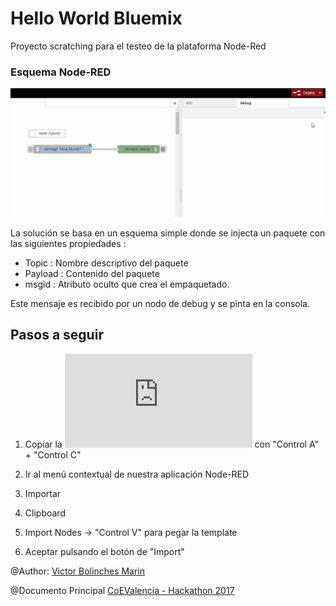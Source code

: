 # Hello World Bluemix
Proyecto scratching para el testeo de la plataforma Node-Red

### Esquema Node-RED

![](https://github.com/vicboma1/HelloWorldBluemix/blob/master/assets/_helloWorld.gif)

La solución se basa en un esquema simple donde se injecta un paquete con las siguientes propiedades :

* Topic : Nombre descriptivo del paquete
* Payload : Contenido del paquete
* msgid : Atributo oculto que crea el empaquetado.

Este mensaje es recibido por un nodo de debug y se pinta en la consola.


## Pasos a seguir
1.   Copiar la ![Plantilla txt](https://raw.githubusercontent.com/vicboma1/HelloWorldBluemix/master/assets/_helloWorld.txt) con "Control A" + "Control C"

2.   Ir al menú contextual de nuestra aplicación Node-RED

3.   Importar

4.   Clipboard

5.   Import Nodes -> "Control V" para pegar la template

6.   Aceptar pulsando el botón de "Import"


@Author: [Victor Bolinches Marin](https://github.com/vicboma1)  

@Documento Principal [CoEValencia - Hackathon 2017](https://goo.gl/vmuVXH)

